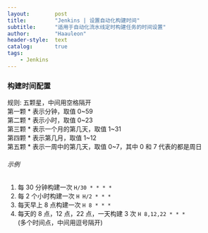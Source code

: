 ```yaml
---
layout:        post
title:         "Jenkins | 设置自动化构建时间"
subtitle:      "适用于自动化流水线定时构建任务的时间设置"
author:        "Haauleon"
header-style:  text
catalog:       true
tags:
    - Jenkins
---
```


### 构建时间配置
规则: 五颗星，中间⽤空格隔开     
第⼀颗 * 表⽰分钟，取值 0~59      
第⼆颗 * 表⽰⼩时，取值 0~23     
第三颗 * 表⽰⼀个⽉的第⼏天，取值 1~31     
第四颗 * 表⽰第⼏⽉，取值 1~12      
第五颗 * 表⽰⼀周中的第⼏天，取值 0~7，其中 0 和 7 代表的都是周⽇     

###### 示例
1. 每 30 分钟构建⼀次
    `H/30 * * * *`
2. 每 2 个⼩时构建⼀次
    `H H/2 * * *`
3. 每天早上 8 点构建⼀次
    `H 8 * * *`
4. 每天的 8 点，12 点，22 点，⼀天构建 3 次
    `H 8,12,22 * * *`     
    (多个时间点，中间⽤逗号隔开)